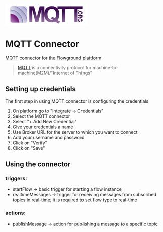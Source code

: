 ![MQTT Connector logo](logo.png "MQTT logo")

# MQTT Connector

[MQTT](http://mqtt.org/) connector for the [Flowground plattform](https://app.flowground.net/ "Flowground platform")

> [MQTT](http://mqtt.org/) is a connectivity protocol for machine-to-machine(M2M)/"Internet of Things"

## Setting up credentials
The first step in using MQTT connector is configuring the credentials
1. On platform go to "Integrate → Credentials"
2. Select the MQTT connector
3. Select "+ Add New Credential"
4. Give your credentials a name
5. Use Broker URL for the server to which you want to connect
6. Add your username and password
8. Click on "Verify"
9. Click on "Save"

## Using the connector
### triggers:
* startFlow → basic trigger for starting a flow instance
* realtimeMessages → trigger for receiving messages from subscribed topics in real-time; it is required to set flow type to real-time

### actions:
* publishMessage → action for publishing a message to a specific topic
